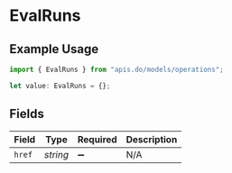 # EvalRuns

## Example Usage

```typescript
import { EvalRuns } from "apis.do/models/operations";

let value: EvalRuns = {};
```

## Fields

| Field              | Type               | Required           | Description        |
| ------------------ | ------------------ | ------------------ | ------------------ |
| `href`             | *string*           | :heavy_minus_sign: | N/A                |